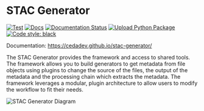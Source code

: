 # STAC Generator

[![Test](https://github.com/cedadev/stac-generator/actions/workflows/tests.yml/badge.svg)](https://github.com/cedadev/stac-generator/actions/workflows/tests.yml)
[![Docs](https://github.com/cedadev/stac-generator/actions/workflows/docs_build.yml/badge.svg)](https://github.com/cedadev/stac-generator/actions/workflows/docs_build.yml)
[![Documentation Status](https://readthedocs.org/projects/pip/badge/?version=stable)](https://pip.pypa.io/en/stable/?badge=stable)
[![Upload Python Package](https://github.com/cedadev/stac-generator/actions/workflows/release.yml/badge.svg)](https://pypi.org/project/stac-generator/)
<a href="https://github.com/psf/black"><img alt="Code style: black" src="https://img.shields.io/badge/code%20style-black-000000.svg"></a>

Documentation: https://cedadev.github.io/stac-generator/

The STAC Generator provides the framework and access to shared tools.
The framework allows you to build generators to get metadata from file objects using plugins to change the source of the
files, the output of the metadata and the processing chain which extracts the metadata.
The framework leverages a modular, plugin architecture to allow users to modify the workflow to fit their needs.

![STAC Generator Diagram](docs/source/images/stac_generator_diagram.png)
